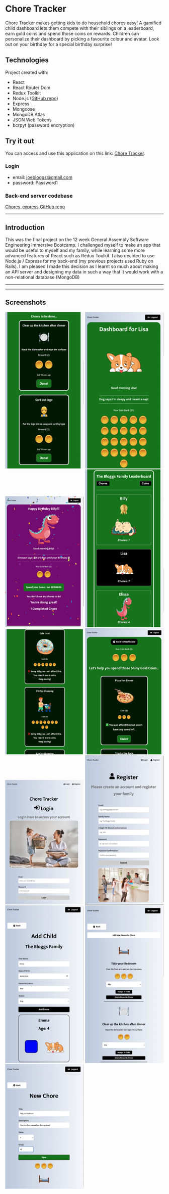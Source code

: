 # Chore Tracker
Chore Tracker makes getting kids to do household chores easy! A gamified child dashboard lets them compete with their siblings on a leaderboard, earn gold coins and spend those coins on rewards. Children can personalize their dashboard by picking a favourite colour and avatar. Look out on your birthday for a special birthday surprise!

## Technologies
Project created with:
* React
* React Router Dom
* Redux Toolkit
* Node.js ([GitHub repo](https://github.com/edwalters99/chores-express))
* Express 
* Mongoose
* MongoDB Atlas
* JSON Web Tokens
* bcrpyt (password encryption)


## Try it out
You can access and use this application on this link: [Chore Tracker](https://chore-tracker0.netlify.app/).

### Login
* email: joebloggs@gmail.com
* password: Password1

### Back-end server codebase
[Chores-express GitHub repo](https://github.com/edwalters99/chores-express)


<!-- ## Object model associations
Coming soon -->

---------------------------------------------------------------
## Introduction

This was the final project on the 12 week General Assembly Software Engineering Immersive Bootcamp. I challenged myself to make an app that would be useful to myself and my family, while learning some more advanced features of React such as Redux Toolkit. I also decided to use Node.js / Express for my back-end (my previous projects used Ruby on Rails). I am pleased I made this decision as I learnt so much about making an API server and designing my data in such a way that it would work with a non-relational database (MongoDB)

---------------------------------------------------------------

<!-- ## Approach

Coming Soon -->

---------------------------------------------------------------

 ## Screenshots

<span><img src="/public/images/screenshots_readme/dashboard2.jpg" width="250" alt="Dashboard">
<img src="/public/images/screenshots_readme/dashboard1.jpg" width="250" alt="Dashboard">
<img src="/public/images/screenshots_readme/birthday.jpg" width="250" alt=""></span>
<span><img src="/public/images/screenshots_readme/leaderboard.jpg" width="250" alt="">
<img src="/public/images/screenshots_readme/rewards1.jpg" width="250" alt="">
<img src="/public/images/screenshots_readme/rewards2.jpg" width="250" alt=""></span>
<span><img src="/public/images/screenshots_readme/login.jpg" width="250" alt="">
<img src="/public/images/screenshots_readme/register.jpg" width="250" alt="">
<img src="/public/images/screenshots_readme/addchild.jpg" width="250" alt=""></span>
<span><img src="/public/images/screenshots_readme/assignchores.jpg" width="250" alt="">
<img src="/public/images/screenshots_readme/newchore.jpg" width="250" alt="">
></span>
